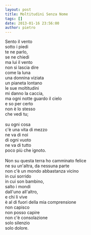 ```yaml
---
layout: post
title: Moltitudini Senza Nome
tags: []
date: 2013-01-16 23:56:00
author: pietro
---
```

Sento il vento<br/>sotto i piedi<br/>te ne parlo,<br/>se ne chiedi<br/>ma lui il vento<br/>non si lascia dire<br/>come la luna<br/>una donnina viziata<br/>un pianeta lontano<br/>le sue moltitudini<br/>mi danno la caccia,<br/>ma ogni notte guardo il cielo<br/>e so per certo<br/>non è lo stesso<br/>che vedi tu;<br/><br/>su ogni cosa<br/>c'è una vita di mezzo<br/>ne va di noi<br/>di ogni vuoto<br/>ne va di tutto<br/>poco più che ignoto.<br/><br/>Non su questa terra ho camminato felice<br/>ne su un'altra, da nessuna parte<br/>non c'è un mondo abbastanza vicino<br/>in cui sorrido<br/>in cui son bambino,<br/>salto i mondi<br/>dall'uno all'altro,<br/>e chi li vive<br/>è al di fuori della mia comprensione<br/>non capisco<br/>non posso capire<br/>non c'è consolazione<br/>solo silenzio<br/>solo dolore.
